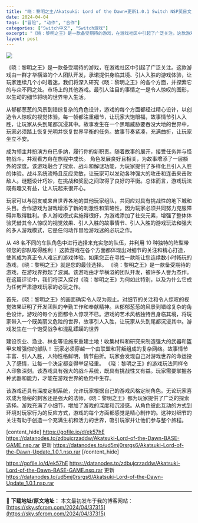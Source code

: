 ```yaml
---
title: "晓：黎明之主/Akatsuki: Lord of the Dawn+更新1.0.1 Switch NSP英日文 195M"
date: 2024-04-04
tags: ["冒险", "动作", "合作"]
categories: ["Switch中文", "Switch游戏"]
excerpt: "《晓：黎明之王》是一款备受期待的游戏，在游戏社区中引起了广泛关注。这款游戏由一群才华横溢的个人团队开发，承诺提供身临其境、引人入胜的游戏体验，让玩家连续几个小时着迷，我们将深入研究《晓：黎明之王》的各个方面，并探索它的与众不同之处。市场上的其他游戏。最引人注目的事情之一是令人惊叹的图形，以生动的细节&hellip;"
layout: post
---
```


<img class="aligncenter" src="https://sky.sfcrom.com/wp-content/uploads/2024/04/20240404124818-4bc6f.jpeg" />

《晓：黎明之王》是一款备受期待的游戏，在游戏社区中引起了广泛关注。这款游戏由一群才华横溢的个人团队开发，承诺提供身临其境、引人入胜的游戏体验，让玩家连续几个小时着迷，我们将深入研究《晓：黎明之王》的各个方面，并探索它的与众不同之处。市场上的其他游戏。最引人注目的事情之一是令人惊叹的图形，以生动的细节将晓的世界带入生活。

从郁郁葱葱的风景到错综复杂的角色设计，游戏的每个方面都经过精心设计，以创造令人惊叹的视觉体验。每一帧都注重细节，让玩家大饱眼福，故事情节引人入胜，让玩家从头到尾都沉浸其中。故事发生在一个黑暗威胁要吞没大地的世界中，玩家必须踏上恢复光明并恢复世界平衡的任务。故事节奏紧凑，充满曲折，让玩家坐立不安。

成为领主并扮演方舟巴多纳，履行你的新职责。随着故事的展开，接受任务并与怪物战斗，并观看方舟在旅程中成长。
角色发展良好且相关，为故事增添了一层额外的深度。该游戏融合了探索、战斗和解谜功能，为玩家提供了多样化且引人入胜的体验。战斗系统流畅且反应灵敏，让玩家可以发动各种强大的攻击和连击来击败敌人。谜题设计巧妙，在挑战和奖励之间取得了良好的平衡。总体而言，游戏玩法既有趣又有益，让人玩起来很开心。

玩家可以与朋友或来自世界各地的其他玩家组队，共同应对具有挑战性的地下城和头目。合作游戏为游戏增添了新的刺激性和策略性，因为玩家必须共同努力克服障碍并取得胜利。多人游戏模式实施得很好，为游戏添加了社交元素，增强了整体体验凭借其令人惊叹的视觉效果、引人入胜的故事情节、引人入胜的游戏玩法和强大的多人游戏模式，它是任何动作冒险游戏迷的必玩之作。

从 48 名不同的车队角色中进行选择来充实您的队伍，并利用 10 种独特的阵型带领您的部队取得胜利！
这款游戏在各个方面都体现出对细节的关注和精心打造，使其成为真正令人难忘的游戏体验。如果您正在寻找一款能让您连续数小时畅玩的游戏，《晓：黎明之王》就是您的最佳选择。 《晓：黎明之王》是一款备受期待的游戏，在游戏界掀起了波澜。该游戏由才华横溢的团队开发，被许多人誉为杰作。在这篇评论中，我们将深入探讨《晓：黎明之王》为何如此特别，以及为什么它成为任何严肃游戏玩家的必玩之作。

首先，《晓：黎明之王》的画面确实令人叹为观止。对细节的关注和令人惊叹的视觉效果证明了开发团队的辛勤工作和奉献精神。从郁郁葱葱的风景到错综复杂的角色设计，游戏的每个方面都令人惊叹不已。游戏的艺术风格独特且身临其境，将玩家带入一个既美丽又危险的世界，故事引人入胜，让玩家从头到尾都沉浸其中。游戏发生在一个饱受战争和混乱蹂躏的世界

建设农业、渔业、林业等设施来重建土地！收集材料和研究来制造强大的武器和盔甲来增强你的部队！
玩家必须穿越一个由联盟和背叛组成的复杂网络。故事情节丰富、引人入胜，人物性格鲜明，情节曲折。玩家会发现自己对游戏世界的命运投入了感情，让每一个决定都变得举足轻重。 《晓：黎明之王》的游戏玩法同样令人印象深刻。该游戏具有强大的战斗系统，既具有挑战性又有益。玩家需要掌握各种武器和能力，才能在游戏世界的危险中生存。

该游戏还具有深度定制系统，允许玩家根据自己的游戏风格定制角色。无论玩家喜欢成为隐秘的刺客还是强大的法师，《晓：黎明之王》都为玩家提供了广泛的探索选择。游戏充满了小细节，增加了游戏的深度和沉浸感。从角色彼此互动的方式到环境对玩家行为的反应方式，游戏的每个方面都感觉是精心制作的。这种对细节的关注有助于创造一个充满生机和活力的世界，吸引玩家并让他们参与整个旅程。

[content_hide]
https://gofile.io/d/ek57hE
https://datanodes.to/zdbujcrzaddw/Akatsuki-Lord-of-the-Dawn-BASE-GAME.nsp.rar
更新
https://datanodes.to/ud5mj0rsrgs6/Akatsuki-Lord-of-the-Dawn-Update_1.0.1.nsp.rar
[/content_hide]

<!--wechatfans start-->
https://gofile.io/d/ek57hE
https://datanodes.to/zdbujcrzaddw/Akatsuki-Lord-of-the-Dawn-BASE-GAME.nsp.rar
更新
https://datanodes.to/ud5mj0rsrgs6/Akatsuki-Lord-of-the-Dawn-Update_1.0.1.nsp.rar
<!--wechatfans end-->

---
📖 **下载地址/原文地址：** 本文最初发布于我的博客网站：[https://sky.sfcrom.com/2024/04/37315](https://sky.sfcrom.com/2024/04/37315)
